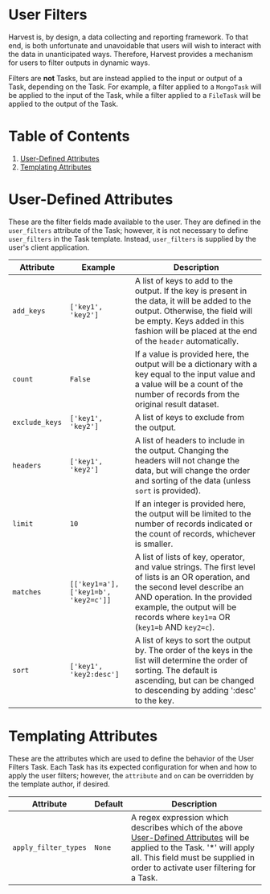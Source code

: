 # User Filters
Harvest is, by design, a data collecting and reporting framework. To that end, is both unfortunate and unavoidable that
users will wish to interact with the data in unanticipated ways. Therefore, Harvest provides a mechanism for users to
filter outputs in dynamic ways.

Filters are **not** Tasks, but are instead applied to the input or output of a Task, depending on the Task. For example,
a filter applied to a `MongoTask` will be applied to the input of the Task, while a filter applied to a `FileTask` will
be applied to the output of the Task.

# Table of Contents
1. [User-Defined Attributes](#user-defined-attributes)
2. [Templating Attributes](#templating-attributes)

# User-Defined Attributes
These are the filter fields made available to the user. They are defined in the `user_filters` attribute of the Task;
however, it is not necessary to define `user_filters` in the Task template. Instead, `user_filters` is supplied by
the user's client application.

| Attribute      | Example                              | Description                                                                                                                                                                                                                                      |
|----------------|--------------------------------------|--------------------------------------------------------------------------------------------------------------------------------------------------------------------------------------------------------------------------------------------------|
| `add_keys`     | `['key1', 'key2']`                   | A list of keys to add to the output. If the key is present in the data, it will be added to the output. Otherwise, the field will be empty. Keys added in this fashion will be placed at the end of the `header` automatically.                  |
| `count`        | `False`                              | If a value is provided here, the output will be a dictionary with a key equal to the input value and a value will be a count of the number of records from the original result dataset.                                                          |
| `exclude_keys` | `['key1', 'key2']`                   | A list of keys to exclude from the output.                                                                                                                                                                                                       |
| `headers`      | `['key1', 'key2']`                   | A list of headers to include in the output. Changing the headers will not change the data, but will change the order and sorting of the data (unless `sort` is provided).                                                                        |
| `limit`        | `10`                                 | If an integer is provided here, the output will be limited to the number of records indicated or the count of records, whichever is smaller.                                                                                                     |
| `matches`      | `[['key1=a'], ['key1=b', 'key2=c']]` | A list of lists of key, operator, and value strings. The first level of lists is an OR operation, and the second level describe an AND operation. In the provided example, the output will be records where `key1=a` OR (`key1=b` AND `key2=c`). |
| `sort`         | `['key1', 'key2:desc']`              | A list of keys to sort the output by. The order of the keys in the list will determine the order of sorting. The default is ascending, but can be changed to descending by adding ':desc' to the key.                                            |

# Templating Attributes
These are the attributes which are used to define the behavior of the User Filters Task. Each Task has its expected 
configuration for when and how to apply the user filters; however, the `attribute` and `on` can be overridden by the 
template author, if desired.

| Attribute             | Default    | Description                                                                                                                                                                                                                                                |
|-----------------------|------------|------------------------------------------------------------------------------------------------------------------------------------------------------------------------------------------------------------------------------------------------------------|
| `apply_filter_types`  | `None`     | A regex expression which describes which of the above [User-Defined Attributes](#user-defined-attributes) will be applied to the Task. '*' will apply all. This field must be supplied in order to activate user filtering for a Task.                     |
